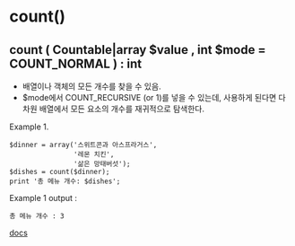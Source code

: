 # count()
## count ( Countable|array $value , int $mode = COUNT_NORMAL ) : int

- 배열이나 객체의 모든 개수를 찾을 수 있음.
- $mode에서 COUNT_RECURSIVE (or 1)를 넣을 수 있는데, 사용하게 된다면 다차원 배열에서 모든 요소의 개수를 재귀적으로 탐색한다.

Example 1.
```
$dinner = array('스위트콘과 아스프라거스',
                '레몬 치킨',
                '삶은 망태버섯');
$dishes = count($dinner);
print '총 메뉴 개수: $dishes';
```
Example 1 output : 
```
총 메뉴 개수 : 3
```

[docs](https://www.php.net/manual/en/function.count)